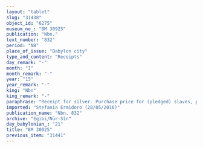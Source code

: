 ```yaml
---
layout: "tablet"
slug: "31438"
object_id: "6275"
museum_no_: "BM 30925"
publication: "Nbn."
text_number: "832"
period: "NB"
place_of_issue: "Babylon city"
type_and_content: "Receipts"
day_remark: "-"
month: "I"
month_remark: "-"
year: "15"
year_remark: "-"
king: "Nbn"
king_remark: "-"
paraphrase: "Receipt for silver. Purchase price for (pledged) slaves, paid by the creditor to the debtor.<br /> Concerns three female slaves: <strong>fD1</strong> and her two children (i.e. <strong>fD2</strong> and a baby): <strong>A</strong>, who previously took them from <strong>C</strong> paying him 1 mina of silver, now receives the same sum from <strong>B</strong>, meaning that he allows <strong>B</strong> (his creditor) to buy the slaves from him in order to cover his debt to him. <strong>A</strong> has promptly given the three slaves to <strong>B</strong>: should any previous promissory note related to these three slaves be found in <strong>A</strong>&rsquo;s house, this will belong to <strong>B</strong>. Witnesses.<br /> &nbsp;<br /> <strong>A </strong>= Itti-Marduk-balāṭu/Nab&ucirc;-ahhē-iddin//Egibi; <strong>B </strong>= &Scaron;umāya/Nab&ucirc;-zēru-iddin//Dābibī; <strong>C </strong>= Bēl-iddin/Silim-Bēl/Damqu; f<strong>D1</strong> = fHabaṣirtu; f<strong>D2</strong>, = fBānītu-taddin daughter of f<strong>D1</strong>"
imported: "Stefania Ermidoro (28/05/2016)"
publication_name: "Nbn. 832"
archive: "Egibi/Nūr-Sîn"
day_babylonian_: "21"
title: "BM 30925"
previous_item: "31441"
---
```

